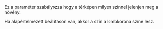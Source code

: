 Ez a paraméter szabályozza hogy a térképen milyen színnel jelenjen meg a növény.

Ha alapértelmezett beállításon van, akkor a szín a lombkorona színe lesz.